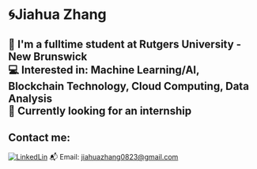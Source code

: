 # 🌀Jiahua Zhang
🏫 I'm a fulltime student at Rutgers University - New Brunswick<br>
💻 Interested in: Machine Learning/AI, Blockchain Technology, Cloud Computing, Data Analysis<br>
💼 Currently looking for an internship
--
## Contact me:
[![LinkedLin](https://img.shields.io/badge/-LinkedLin-blue?logo=LinkedIn)](https://www.linkedin.com/in/jiahua-zhang-930a51296/) 
 📬 Email: jiahuazhang0823@gmail.com
